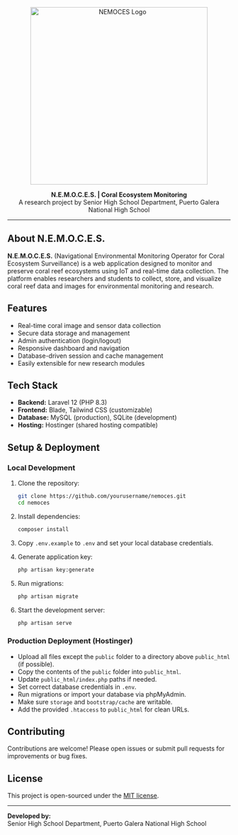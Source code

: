 <p align="center"><img src="public/images/nemoces-preview.jpg" width="400" alt="NEMOCES Logo"></p>

<p align="center">
<b>N.E.M.O.C.E.S. | Coral Ecosystem Monitoring</b><br>
A research project by Senior High School Department, Puerto Galera National High School
</p>

---

## About N.E.M.O.C.E.S.

**N.E.M.O.C.E.S.** (Navigational Environmental Monitoring Operator for Coral Ecosystem Surveillance) is a web application designed to monitor and preserve coral reef ecosystems using IoT and real-time data collection. The platform enables researchers and students to collect, store, and visualize coral reef data and images for environmental monitoring and research.

## Features

- Real-time coral image and sensor data collection
- Secure data storage and management
- Admin authentication (login/logout)
- Responsive dashboard and navigation
- Database-driven session and cache management
- Easily extensible for new research modules

## Tech Stack

- **Backend:** Laravel 12 (PHP 8.3)
- **Frontend:** Blade, Tailwind CSS (customizable)
- **Database:** MySQL (production), SQLite (development)
- **Hosting:** Hostinger (shared hosting compatible)

## Setup & Deployment

### Local Development

1. Clone the repository:
    ```bash
    git clone https://github.com/yourusername/nemoces.git
    cd nemoces
    ```

2. Install dependencies:
    ```bash
    composer install
    ```

3. Copy `.env.example` to `.env` and set your local database credentials.

4. Generate application key:
    ```bash
    php artisan key:generate
    ```

5. Run migrations:
    ```bash
    php artisan migrate
    ```

6. Start the development server:
    ```bash
    php artisan serve
    ```

### Production Deployment (Hostinger)

- Upload all files except the `public` folder to a directory above `public_html` (if possible).
- Copy the contents of the `public` folder into `public_html`.
- Update `public_html/index.php` paths if needed.
- Set correct database credentials in `.env`.
- Run migrations or import your database via phpMyAdmin.
- Make sure `storage` and `bootstrap/cache` are writable.
- Add the provided `.htaccess` to `public_html` for clean URLs.

## Contributing

Contributions are welcome! Please open issues or submit pull requests for improvements or bug fixes.

## License

This project is open-sourced under the [MIT license](https://opensource.org/licenses/MIT).

---

**Developed by:**  
Senior High School Department, Puerto Galera National High School